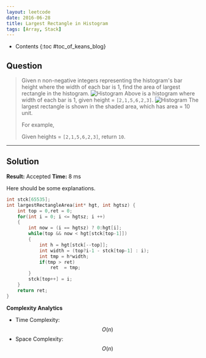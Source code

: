 ```yaml
---
layout: leetcode
date: 2016-06-28
title: Largest Rectangle in Histogram
tags: [Array, Stack]
---
```


* Contents
{:toc #toc_of_keans_blog}

## Question

> Given n non-negative integers representing the histogram's bar height where the width of each bar is 1, find the area of largest rectangle in the histogram.
> ![Histogram]({{site.baseurl}}/images/leetcode/84-histogram.png)
>Above is a histogram where width of each bar is 1, given height = `[2,1,5,6,2,3]`.
> ![Histogram]({{site.baseurl}}/images/leetcode/84-histogram-area.png)
> The largest rectangle is shown in the shaded area, which has area = 10 unit.
>
>For example,
>
>Given heights = `[2,1,5,6,2,3]`,
>return `10`.
>

***

## Solution

**Result:** Accepted **Time:** 8 ms

Here should be some explanations.

```c
int stck[65535];
int largestRectangleArea(int* hgt, int hgtsz) {
    int top = 0,ret = 0;
    for(int i = 0; i <= hgtsz; i ++)
    {
        int now = (i == hgtsz) ? 0:hgt[i];
        while(top && now < hgt[stck[top-1]])
        {
            int h = hgt[stck[--top]];
            int width = (top?i-1 - stck[top-1] : i);
            int tmp = h*width;
            if(tmp > ret)
                ret  = tmp;
        }
        stck[top++] = i;
    }
    return ret;
}
```

**Complexity Analytics**

- Time Complexity: $$O(n)$$
- Space Complexity: $$O(n)$$
